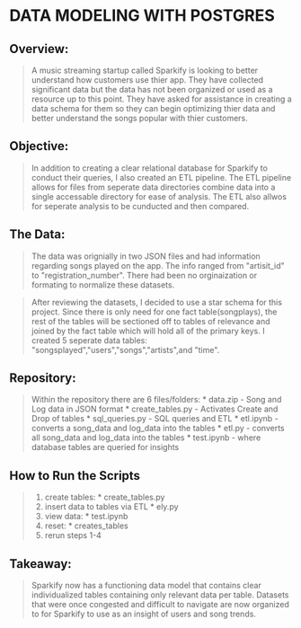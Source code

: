 # DATA MODELING WITH POSTGRES 

## Overview:
> A music streaming startup called Sparkify is looking to better understand how customers use thier app. They have collected significant data but the data has not been organized or used as a resource up to this point. They have asked for assistance in creating a data schema for them so they can begin optimizing thier data and better understand the songs popular with thier customers. 

## Objective:
> In addition to creating a clear relational database for Sparkify to conduct their queries, I also created an ETL pipeline. The ETL pipeline allows for files from seperate data directories combine data into a single accessable directory for ease of analysis. The ETL also allwos for seperate analysis to be cunducted and then compared. 

## The Data:
> The data was orignially in two JSON files and had information regarding songs played on the app. The info ranged from "artisit_id" to "registration_number". There had been no orginaization or formating to normalize these datasets. 

> After reviewing the datasets, I decided to use a star schema for this project. Since there is only need for one fact table(songplays), the rest of the tables will be sectioned off to tables of relevance and joined by the fact table which will hold all of the primary keys. 
I created 5 seperate data tables: "songsplayed","users","songs","artists",and "time".

## Repository:
> Within the repository there are 6 files/folders:
    * data.zip - Song and Log data in JSON format
    * create_tables.py - Activates Create and Drop of tables
    * sql_queries.py - SQL queries and ETL 
    * etl.ipynb - converts a song_data and log_data into the tables
    * etl.py - converts all song_data and log_data into the tables
    * test.ipynb - where database tables are queried for insights
    
## How to Run the Scripts
> 1. create tables:
    * create_tables.py
> 2. insert data to tables via ETL
    * ely.py
> 3. view data:
    * test.ipynb
> 4. reset: 
    * creates_tables
> 5. rerun steps 1-4

## Takeaway:
> Sparkify now has a functioning data model that contains clear individualized tables containing only relevant data per table. Datasets that were once congested and difficult to navigate are now organized to for Sparkify to use as an insight of users and song trends.